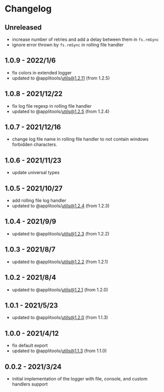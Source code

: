 # Changelog

## Unreleased

- increase number of retries and add a delay between them in `fs.rmSync`
- ignore error thrown by `fs.rmSync` in rolling file handler

## 1.0.9 - 2022/1/6

- fix colors in extended logger
- updated to @applitools/utils@1.2.11 (from 1.2.5)

## 1.0.8 - 2021/12/22

- fix log file regexp in rolling file handler
- updated to @applitools/utils@1.2.5 (from 1.2.4)

## 1.0.7 - 2021/12/16

- change log file name in rolling file handler to not contain windows forbidden characters.

## 1.0.6 - 2021/11/23

- update universal types

## 1.0.5 - 2021/10/27

- add rolling file log handler
- updated to @applitools/utils@1.2.4 (from 1.2.3)

## 1.0.4 - 2021/9/9

- updated to @applitools/utils@1.2.3 (from 1.2.2)

## 1.0.3 - 2021/8/7

- updated to @applitools/utils@1.2.2 (from 1.2.1)

## 1.0.2 - 2021/8/4

- updated to @applitools/utils@1.2.1 (from 1.2.0)

## 1.0.1 - 2021/5/23

- updated to @applitools/utils@1.2.0 (from 1.1.3)

## 1.0.0 - 2021/4/12

- fix default export
- updated to @applitools/utils@1.1.3 (from 1.1.0)

## 0.0.2 - 2021/3/24

- initial implementation of the logger with file, console, and custom handlers support